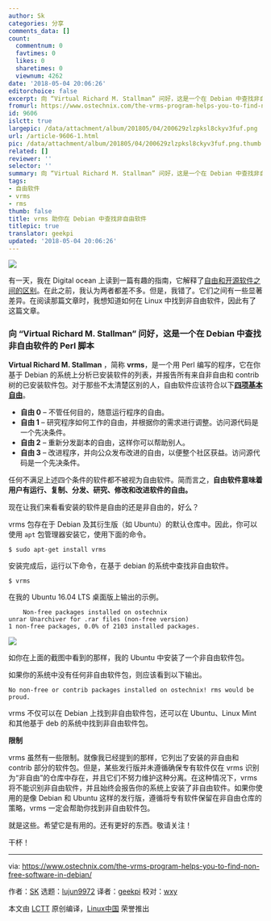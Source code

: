```yaml
---
author: Sk
categories: 分享
comments_data: []
count:
  commentnum: 0
  favtimes: 0
  likes: 0
  sharetimes: 0
  viewnum: 4262
date: '2018-05-04 20:06:26'
editorchoice: false
excerpt: 向 “Virtual Richard M. Stallman” 问好，这是一个在 Debian 中查找非自由软件的 Perl 脚本
fromurl: https://www.ostechnix.com/the-vrms-program-helps-you-to-find-non-free-software-in-debian/
id: 9606
islctt: true
largepic: /data/attachment/album/201805/04/200629zlzpksl8ckyv3fuf.png
url: /article-9606-1.html
pic: /data/attachment/album/201805/04/200629zlzpksl8ckyv3fuf.png.thumb.jpg
related: []
reviewer: ''
selector: ''
summary: 向 “Virtual Richard M. Stallman” 问好，这是一个在 Debian 中查找非自由软件的 Perl 脚本
tags:
- 自由软件
- vrms
- rms
thumb: false
title: vrms 助你在 Debian 中查找非自由软件
titlepic: true
translator: geekpi
updated: '2018-05-04 20:06:26'
---
```


![](/data/attachment/album/201805/04/200629zlzpksl8ckyv3fuf.png)


有一天，我在 Digital ocean 上读到一篇有趣的指南，它解释了[自由和开源软件之间的区别](https://www.digitalocean.com/community/tutorials/Free-vs-Open-Source-Software)。在此之前，我认为两者都差不多。但是，我错了。它们之间有一些显著差异。在阅读那篇文章时，我想知道如何在 Linux 中找到非自由软件，因此有了这篇文章。


### 向 “Virtual Richard M. Stallman” 问好，这是一个在 Debian 中查找非自由软件的 Perl 脚本


**Virtual Richard M. Stallman** ，简称 **vrms**，是一个用 Perl 编写的程序，它在你基于 Debian 的系统上分析已安装软件的列表，并报告所有来自非自由和 contrib 树的已安装软件包。对于那些不太清楚区别的人，自由软件应该符合以下[**四项基本自由**](https://www.gnu.org/philosophy/free-sw.html)。


* **自由 0** – 不管任何目的，随意运行程序的自由。
* **自由 1** – 研究程序如何工作的自由，并根据你的需求进行调整。访问源代码是一个先决条件。
* **自由 2** – 重新分发副本的自由，这样你可以帮助别人。
* **自由 3** – 改进程序，并向公众发布改进的自由，以便整个社区获益。访问源代码是一个先决条件。


任何不满足上述四个条件的软件都不被视为自由软件。简而言之，**自由软件意味着用户有运行、复制、分发、研究、修改和改进软件的自由。**


现在让我们来看看安装的软件是自由的还是非自由的，好么？


vrms 包存在于 Debian 及其衍生版（如 Ubuntu）的默认仓库中。因此，你可以使用 `apt` 包管理器安装它，使用下面的命令。



```
$ sudo apt-get install vrms

```

安装完成后，运行以下命令，在基于 debian 的系统中查找非自由软件。



```
$ vrms

```

在我的 Ubuntu 16.04 LTS 桌面版上输出的示例。



```
    Non-free packages installed on ostechnix
unrar Unarchiver for .rar files (non-free version)
1 non-free packages, 0.0% of 2103 installed packages.

```

![](/data/attachment/album/201805/04/200631y3toz1p3ibpoutxb.png)


如你在上面的截图中看到的那样，我的 Ubuntu 中安装了一个非自由软件包。


如果你的系统中没有任何非自由软件包，则应该看到以下输出。



```
No non-free or contrib packages installed on ostechnix! rms would be proud.

```

vrms 不仅可以在 Debian 上找到非自由软件包，还可以在 Ubuntu、Linux Mint 和其他基于 deb 的系统中找到非自由软件包。


**限制**


vrms 虽然有一些限制。就像我已经提到的那样，它列出了安装的非自由和 contrib 部分的软件包。但是，某些发行版并未遵循确保专有软件仅在 vrms 识别为“非自由”的仓库中存在，并且它们不努力维护这种分离。在这种情况下，vrms 将不能识别非自由软件，并且始终会报告你的系统上安装了非自由软件。如果你使用的是像 Debian 和 Ubuntu 这样的发行版，遵循将专有软件保留在非自由仓库的策略，vrms 一定会帮助你找到非自由软件包。


就是这些。希望它是有用的。还有更好的东西。敬请关注！


干杯！




---


via: <https://www.ostechnix.com/the-vrms-program-helps-you-to-find-non-free-software-in-debian/>


作者：[SK](https://www.ostechnix.com/author/sk/) 选题：[lujun9972](https://github.com/lujun9972) 译者：[geekpi](https://github.com/geekpi) 校对：[wxy](https://github.com/wxy)


本文由 [LCTT](https://github.com/LCTT/TranslateProject) 原创编译，[Linux中国](https://linux.cn/) 荣誉推出